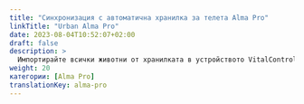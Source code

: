 ```yaml
---
title: "Синхронизация с автоматична хранилка за телета Alma Pro"
linkTitle: "Urban Alma Pro"
date: 2023-08-04T10:52:07+02:00
draft: false
description: >
  Импортирайте всички животни от хранилката в устройството VitalControl и прехвърлете записаните температури, тегла и оценки на животните обратно в хранилката.
weight: 20
категории: [Alma Pro]
translationKey: alma-pro
---
```

